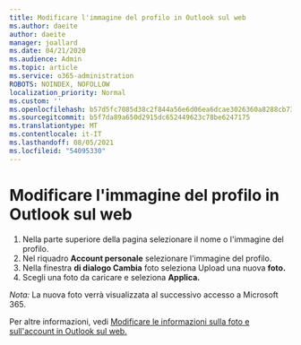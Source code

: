 ```yaml
---
title: Modificare l'immagine del profilo in Outlook sul web
ms.author: daeite
author: daeite
manager: joallard
ms.date: 04/21/2020
ms.audience: Admin
ms.topic: article
ms.service: o365-administration
ROBOTS: NOINDEX, NOFOLLOW
localization_priority: Normal
ms.custom: ''
ms.openlocfilehash: b57d5fc7085d38c2f844a56e6d06ea6dcae3026360a8288cb73baed5d1280a05
ms.sourcegitcommit: b5f7da89a650d2915dc652449623c78be6247175
ms.translationtype: MT
ms.contentlocale: it-IT
ms.lasthandoff: 08/05/2021
ms.locfileid: "54095330"
---
```

# <a name="change-your-profile-picture-in-outlook-on-the-web"></a>Modificare l'immagine del profilo in Outlook sul web

1. Nella parte superiore della pagina selezionare il nome o l'immagine del profilo.
1. Nel riquadro **Account personale** selezionare l'immagine del profilo.
1. Nella finestra **di dialogo Cambia** foto seleziona Upload una nuova **foto.**
1. Scegli una foto da caricare e seleziona **Applica.**

*Nota:* La nuova foto verrà visualizzata al successivo accesso a Microsoft 365.

Per altre informazioni, vedi [Modificare le informazioni sulla foto e sull'account in Outlook sul web.](https://support.office.com/article/b2dbb289-851d-4bed-93c3-3e136f5659ec)
